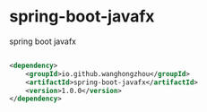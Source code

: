 # spring-boot-javafx

spring boot javafx

```xml

<dependency>
    <groupId>io.github.wanghongzhou</groupId>
    <artifactId>spring-boot-javafx</artifactId>
    <version>1.0.0</version>
</dependency>
```
